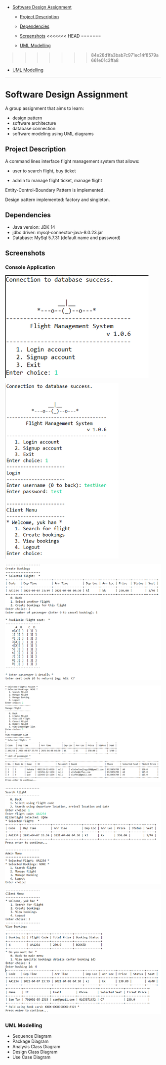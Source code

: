 - [Software Design Assignment](#software-design-assignment)
  - [Project Description](#project-description)

  - [Dependencies](#dependencies)

  - [Screenshots](#screenshots)
<<<<<<< HEAD
=======
  - [UML Modelling](#uml-modelling-[refer-to-the-folder-'umlmodelling'])
>>>>>>> 84e28d1fa3bab7c971ec14f8579a661e01c3ffa8

  - [UML Modelling](#uml-modelling)

    


<hr>

# Software Design Assignment

A group assignment that aims to learn:

- design pattern
- software architecture
- database connection
- software modeling using UML diagrams



## Project Description 

A command lines interface flight management system that allows: 

- user to search flight, buy ticket

- admin to manage flight ticket, manage flight

Entity-Control-Boundary Pattern is implemented.

Design pattern implemented: factory and singleton.



## Dependencies

- Java version: JDK 14
- jdbc driver: mysql-connector-java-8.0.23.jar
- Database: MySql 5.7.31 (default name and password)



## Screenshots

### Console Application

![main](Screenshots/main.png)

![LoginClientMenu](Screenshots/LoginClientMenu.png)

![Create Booking (if flight selected-1)](Screenshots/Create%20Booking%20(if%20flight%20selected-1).png)

![ViewPassengerList(Part 4)](Screenshots/ViewPassengerList(Part%204).png)

![SearchFlight2](Screenshots/SearchFlight2.png)

![View Bookings (if bookings exist)](Screenshots/View%20Bookings%20(if%20bookings%20exist).png)



### UML Modelling

* Sequence Diagram
* Package Diagram
* Analysis Class Diagram
* Design Class Diagram
* Use Case Diagram

